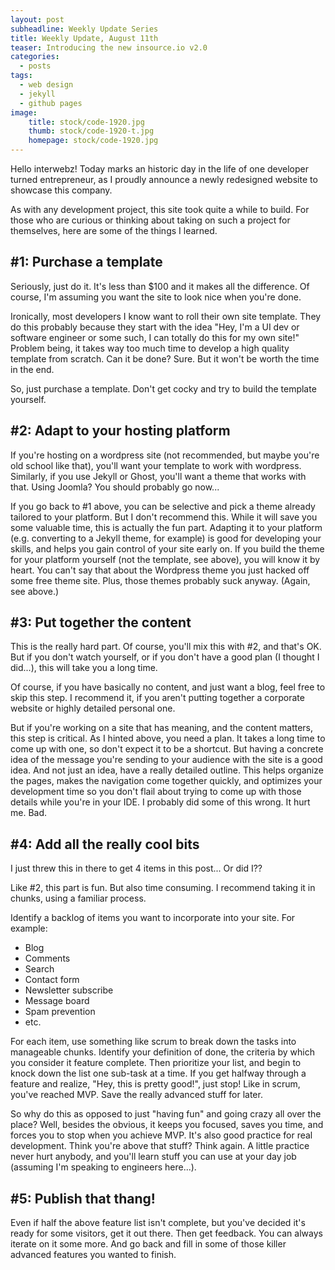 ```yaml
---
layout: post
subheadline: Weekly Update Series
title: Weekly Update, August 11th
teaser: Introducing the new insource.io v2.0
categories:
  - posts
tags:
  - web design
  - jekyll
  - github pages
image:
    title: stock/code-1920.jpg
    thumb: stock/code-1920-t.jpg
    homepage: stock/code-1920.jpg
---
```

Hello interwebz! Today marks an historic day in the life of one developer turned entrepreneur, as I proudly announce a newly redesigned website to showcase this company.

As with any development project, this site took quite a while to build. For those who are curious or thinking about taking on such a project for themselves, here are some of the things I learned.

#1: Purchase a template
---
Seriously, just do it. It's less than $100 and it makes all the difference. Of course, I'm assuming you want the site to look nice when you're done.

Ironically, most developers I know want to roll their own site template. They do this probably because they start with the idea "Hey, I'm a UI dev or software engineer or some such, I can totally do this for my own site!" Problem being, it takes way too much time to develop a high quality template from scratch. Can it be done? Sure. But it won't be worth the time in the end.

So, just purchase a template. Don't get cocky and try to build the template yourself.

#2: Adapt to your hosting platform
---
If you're hosting on a wordpress site (not recommended, but maybe you're old school like that), you'll want your template to work with wordpress. Similarly, if you use Jekyll or Ghost, you'll want a theme that works with that. Using Joomla? You should probably go now...

If you go back to #1 above, you can be selective and pick a theme already tailored to your platform. But I don't recommend this. While it will save you some valuable time, this is actually the fun part. Adapting it to your platform (e.g. converting to a Jekyll theme, for example) is good for developing your skills, and helps you gain control of your site early on. If you build the theme for your platform yourself (not the template, see above), you will know it by heart. You can't say that about the Wordpress theme you just hacked off some free theme site. Plus, those themes probably suck anyway. (Again, see above.)

#3: Put together the content
---
This is the really hard part. Of course, you'll mix this with #2, and that's OK. But if you don't watch yourself, or if you don't have a good plan (I thought I did...), this will take you a long time.

Of course, if you have basically no content, and just want a blog, feel free to skip this step. I recommend it, if you aren't putting together a corporate website or highly detailed personal one.

But if you're working on a site that has meaning, and the content matters, this step is critical. As I hinted above, you need a plan. It takes a long time to come up with one, so don't expect it to be a shortcut. But having a concrete idea of the message you're sending to your audience with the site is a good idea. And not just an idea, have a really detailed outline. This helps organize the pages, makes the navigation come together quickly, and optimizes your development time so you don't flail about trying to come up with those details while you're in your IDE. I probably did some of this wrong. It hurt me. Bad.

#4: Add all the really cool bits
---
I just threw this in there to get 4 items in this post... Or did I??

Like #2, this part is fun. But also time consuming. I recommend taking it in chunks, using a familiar process.

Identify a backlog of items you want to incorporate into your site. For example:

* Blog
* Comments
* Search
* Contact form
* Newsletter subscribe
* Message board
* Spam prevention
* etc.

For each item, use something like scrum to break down the tasks into manageable chunks. Identify your definition of done, the criteria by which you consider it feature complete. Then prioritize your list, and begin to knock down the list one sub-task at a time. If you get halfway through a feature and realize, "Hey, this is pretty good!", just stop! Like in scrum, you've reached MVP. Save the really advanced stuff for later.

So why do this as opposed to just "having fun" and going crazy all over the place? Well, besides the obvious, it keeps you focused, saves you time, and forces you to stop when you achieve MVP. It's also good practice for real development. Think you're above that stuff? Think again. A little practice never hurt anybody, and you'll learn stuff you can use at your day job (assuming I'm speaking to engineers here...).

#5: Publish that thang!
---
Even if half the above feature list isn't complete, but you've decided it's ready for some visitors, get it out there. Then get feedback. You can always iterate on it some more. And go back and fill in some of those killer advanced features you wanted to finish.
